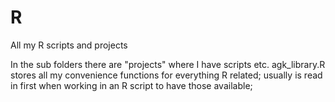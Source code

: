 # R
All my R scripts and projects

In the sub folders there are "projects" where I have scripts etc.
agk_library.R stores all my convenience functions for everything R related; usually is read in first when working in an R script
to have those available;

